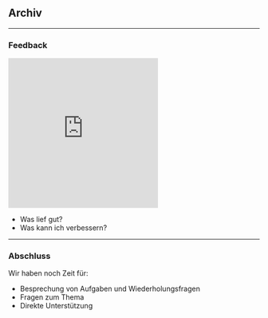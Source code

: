 ## Archiv

---
### Feedback

<iframe src="https://giphy.com/embed/UVZCz81UWkobY3oHbd" width="300" height="300" frameBorder="0" class="giphy-embed" allowFullScreen></iframe>

* Was lief gut?
* Was kann ich verbessern?

---
### Abschluss

Wir haben noch Zeit für:

* Besprechung von Aufgaben und Wiederholungsfragen
* Fragen zum Thema
* Direkte Unterstützung
